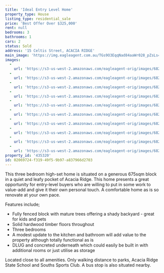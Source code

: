 ```yaml
---
title: 'Ideal Entry Level Home'
property_type: House
listing_type: residential_sale
price: 'Best Offer Over $325,000'
rent: null
bedrooms: 3
bathrooms: 1
cars: 2
status: Sold
address: '15 Celtis Street, ACACIA RIDGE'
main_image: 'https://img.eagleagent.com.au/TGs9O3EqqNad84aaWr028_pZsLs=/1280x854/smart/https://s3-us-west-2.amazonaws.com/eagleagent-orig/images/6823185/118418007-image-M.jpg'
images:
  -
    url: 'https://s3-us-west-2.amazonaws.com/eagleagent-orig/images/6823194/118418007-image-I.jpg'
  -
    url: 'https://s3-us-west-2.amazonaws.com/eagleagent-orig/images/6823193/118418007-image-H.jpg'
  -
    url: 'https://s3-us-west-2.amazonaws.com/eagleagent-orig/images/6823192/118418007-image-G.jpg'
  -
    url: 'https://s3-us-west-2.amazonaws.com/eagleagent-orig/images/6823191/118418007-image-F.jpg'
  -
    url: 'https://s3-us-west-2.amazonaws.com/eagleagent-orig/images/6823190/118418007-image-E.jpg'
  -
    url: 'https://s3-us-west-2.amazonaws.com/eagleagent-orig/images/6823189/118418007-image-D.jpg'
  -
    url: 'https://s3-us-west-2.amazonaws.com/eagleagent-orig/images/6823188/118418007-image-C.jpg'
  -
    url: 'https://s3-us-west-2.amazonaws.com/eagleagent-orig/images/6823187/118418007-image-B.jpg'
  -
    url: 'https://s3-us-west-2.amazonaws.com/eagleagent-orig/images/6823186/118418007-image-A.jpg'
  -
    url: 'https://s3-us-west-2.amazonaws.com/eagleagent-orig/images/6823185/118418007-image-M.jpg'
property_id: '435320'
id: 02069724-f319-49f5-9b97-a837966d2703
---
```

This three bedroom high-set home is situated on a generous 675sqm block in a quiet and leafy pocket of Acacia Ridge. This home presents a great opportunity for entry-level buyers who are willing to put in some work to value-add and give it their own personal touch. A comfortable home as is so renovate at your own pace.

Features include;
* Fully fenced block with mature trees offering a shady backyard - great for kids and pets
* Solid hardwood timber floors throughout
* Three bedrooms
* A modest update to the kitchen and bathroom will add value to the property although totally functional as is
* DLUG and concreted underneath which could easily be built in with additional rooms or just utilise as storage

Located close to all amenities. Only walking distance to parks, Acacia Ridge State School and Souths Sports Club. A bus stop is also situated nearby.